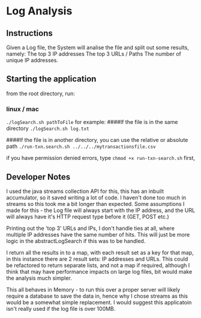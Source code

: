 # Log Analysis

## Instructions

Given a Log file, the System will analise the file and split out some results, namely:
The top 3 IP addresses
The top 3 URLs / Paths
The number of unique IP addresses.

## Starting the application
from the root directory, run:

### linux / mac
```./logSearch.sh pathToFile```
for example:
####If the file is in the same directory
```./logSearch.sh log.txt```

####If the file is in another directory, you can use the relative or absolute path
```./run-txn.search.sh ../../../mytransactionsfile.csv```

if you have permission denied errors, type ```chmod +x run-txn-search.sh``` first,

## Developer Notes
I used the java streams collection API for this, this has an inbuilt accumulator, so it saved writing a lot of code.
I haven't done too much in streams so this took me a bit longer than expected.
Some assumptions I made for this - the Log file will always start with the IP address, and the URL will always have it's HTTP request type before it (GET, POST etc.)

Printing out the 'top 3' URLs and IPs, I don't handle ties at all, where multiple IP addresses have the same number of hits. This will just be more logic in the abstractLogSearch if this was to be handled.

I return all the results in to a map, with each result set as a key for that map, in this instance there are 2 result sets: IP addresses and URLs.
This could be refactored to return separate lists, and not a map if required, although I think that may have performance impacts on large log files, bit would make the analysis much simpler.

This all behaves in Memory - to run this over a proper server will likely require a database to save the data in, hence why I chose streams as this would be a somewhat simple replacement.
I would suggest this applicatoin isn't really used if the log file is over 100MB.

